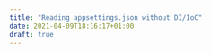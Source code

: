 ```yaml
---
title: "Reading appsettings.json without DI/IoC"
date: 2021-04-09T18:16:17+01:00
draft: true
---
```


